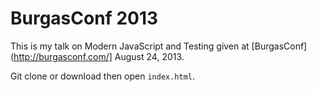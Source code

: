 # BurgasConf 2013

This is my talk on Modern JavaScript and Testing given at [BurgasConf](http://burgasconf.com/] August 24, 2013.

Git clone or download then open `index.html`.
